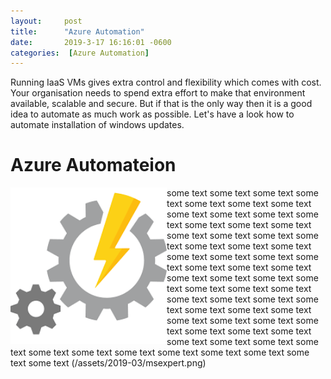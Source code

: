 ```yaml
---
layout:     post
title:      "Azure Automation"
date:       2019-3-17 16:16:01 -0600
categories:  [Azure Automation]
---
```


Running IaaS VMs gives extra control and flexibility which comes with cost. Your organisation needs to spend extra effort to make that environment available, scalable and secure. But if that is the only way then it is a good idea to automate as much work as possible. Let's have a look how to automate installation of windows updates.

# Azure Automateion

<img src="/assets/2019-03/automation.png" style="float:left;height:250px"> some text some text some text some text some text some text some text some text some text some text some text some text some text some text some text some text some text some text some text some text some text some text some text some text some text some text some text some text some text some text some text some text some text some text some text some text some text some text some text some text some text some text some text some text some text some text some text some text some text some text some text some text some text some text some text some text some text some text some text some text some text 
(/assets/2019-03/msexpert.png)